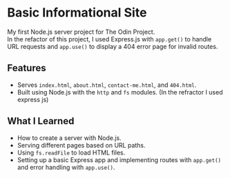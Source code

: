# Basic Informational Site

My first Node.js server project for The Odin Project.  
In the refactor of this project, I used Express.js with `app.get()` to handle URL requests and `app.use()` to display a 404 error page for invalid routes.

## Features
- Serves `index.html`, `about.html`, `contact-me.html`, and `404.html`.
- Built using Node.js with the `http` and `fs` modules. (In the refractor I used express js)


## What I Learned
- How to create a server with Node.js.
- Serving different pages based on URL paths.
- Using `fs.readFile` to load HTML files.
- Setting up a basic Express app and implementing routes with `app.get()` and error handling with `app.use()`.
